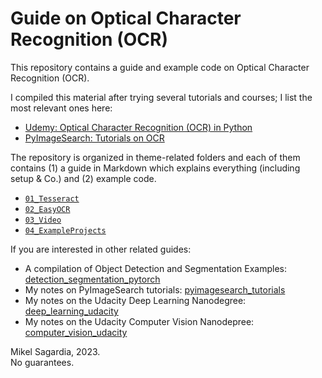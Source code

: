 # Guide on Optical Character Recognition (OCR)

This repository contains a guide and example code on Optical Character Recognition (OCR).

I compiled this material after trying several tutorials and courses; I list the most relevant ones here:

- [Udemy: Optical Character Recognition (OCR) in Python](https://www.udemy.com/course/ocr-optical-character-recognition-in-python/)
- [PyImageSearch: Tutorials on OCR](https://pyimagesearch.com/)

The repository is organized in theme-related folders and each of them contains (1) a guide in Markdown which explains everything (including setup & Co.) and (2) example code.

- [`01_Tesseract`](01_Tesseract)
- [`02_EasyOCR`](02_EasyOCR)
- [`03_Video`](03_Video)
- [`04_ExampleProjects`](04_ExampleProjects)

If you are interested in other related guides:

- A compilation of Object Detection and Segmentation Examples: [detection_segmentation_pytorch](https://github.com/mxagar/detection_segmentation_pytorch)
- My notes on PyImageSearch tutorials: [pyimagesearch_tutorials](https://github.com/mxagar/pyimagesearch_tutorials)
- My notes on the Udacity Deep Learning Nanodegree: [deep_learning_udacity](https://github.com/mxagar/deep_learning_udacity)
- My notes on the Udacity Computer Vision Nanodepree: [computer_vision_udacity](https://github.com/mxagar/computer_vision_udacity)


Mikel Sagardia, 2023.  
No guarantees.